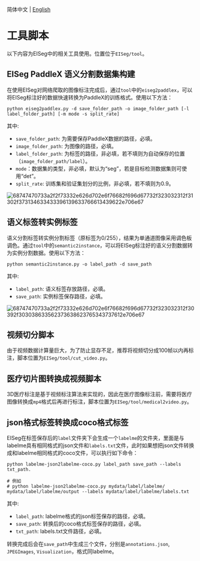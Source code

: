 简体中文 | [English](tools_en.md)

# 工具脚本

以下内容为EISeg中的相关工具使用。位置位于`EISeg/tool`。

## EISeg PaddleX 语义分割数据集构建

在使用EISeg对网络爬取的图像标注完成后，通过`tool`中的`eiseg2paddlex`，可以将EISeg标注好的数据快速转换为PaddleX的训练格式。使用以下方法：
```
python eiseg2paddlex.py -d save_folder_path -o image_folder_path [-l label_folder_path] [-m mode -s split_rate]
```
其中:
- `save_folder_path`: 为需要保存PaddleX数据的路径，必填。
- `image_folder_path`: 为图像的路径，必填。
- `label_folder_path`: 为标签的路径，非必填，若不填则为自动保存的位置（`image_folder_path/label`）。
- `mode`：数据集的类型，非必填，默认为“seg”，若是目标检测数据集则可使用“det”。
- `split_rate`: 训练集和验证集划分的比例，非必填，若不填则为0.9。

![68747470733a2f2f73332e626d702e6f76682f696d67732f323032312f31302f373134633433396139633766613439622e706e67](https://user-images.githubusercontent.com/71769312/141392744-f1a27774-2714-43a2-8808-2fc14a5a6b5a.png)

## 语义标签转实例标签

语义分割标签转实例分割标签（原标签为0/255），结果为单通道图像采用调色板调色。通过`tool`中的`semantic2instance`，可以将EISeg标注好的语义分割数据转为实例分割数据。使用以下方法：

``` shell
python semantic2instance.py -o label_path -d save_path
```

其中:

- `label_path`: 语义标签存放路径，必填。
- `save_path`: 实例标签保存路径，必填。

![68747470733a2f2f73332e626d702e6f76682f696d67732f323032312f30392f303038633562373638623765343737612e706e67](https://user-images.githubusercontent.com/71769312/141392781-d99ec177-f445-4336-9ab2-0ba7ae75d664.png)

## 视频切分脚本

由于视频数据计算量巨大，为了防止显存不足，推荐将视频切分成100帧以内再标注，脚本位置为`EISeg/tool/cut_video.py`。

## 医疗切片图转换成视频脚本

3D医疗标注是基于视频标注算法来实现的，因此在医疗图像标注前，需要将医疗图像转换成`mp4`格式后再进行标注，脚本位置为`EISeg/tool/medical2video.py`。

## json格式标签转换成coco格式标签

EISeg在标签保存后的```label```文件夹下会生成一个```labelme```的文件夹，里面是与labelme具有相同格式的json文件和```labels.txt```文件，此时如果想把json文件转换成和labelme相同格式的coco文件，可以执行如下命令：

``` shell
python labelme-json2labelme-coco.py label_path save_path --labels txt_path.

# 例如
# python labelme-json2labelme-coco.py mydata/label/labelme/ mydata/label/labelme/output --labels mydata/label/labelme/labels.txt
```

其中:

- `label_path`: labelme格式的json标签保存的路径，必填。
- `save_path`: 转换后的coco格式标签保存的路径，必填。
- `txt_path`: labels.txt文件路径，必填。

转换完成后会在```save_path```中生成三个文件，分别是```annotations.json```, ```JPEGImages```, ```Visualization```，格式同labelme。

